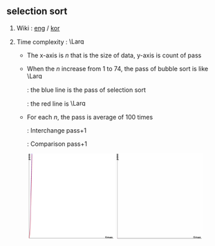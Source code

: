 ## selection sort 

1. Wiki : [eng](https://en.wikipedia.org/wiki/Selection_sort) / [kor](https://ko.wikipedia.org/wiki/%EC%84%A0%ED%83%9D_%EC%A0%95%EB%A0%AC)

2. Time complexity : <img src="https://latex.codecogs.com/svg.latex?\Large&space;O(n^2)" title="\Large O(n^2)" width=40 height=15 />

    - The x-axis is *n* that is the size of data, y-axis is count of pass

    - When the *n* increase from 1 to 74, the pass of bubble sort is like <img src="https://latex.codecogs.com/svg.latex?\Large&space;0.37n^2" title="\Large 0.37n^2" width=40 height=15 />
    
      : the blue line is the pass of selection sort
      
      : the red line is <img src="https://latex.codecogs.com/svg.latex?\Large&space;0.37n^2" title="\Large 0.37n^2" width=40 height=15 />
    
    - For each *n*, the pass is average of 100 times
    
      : Interchange pass+1
      
      : Comparison pass+1

<p align="center">
  <img src="https://github.com/SangA-Lee/ALGORITHM/blob/main/Sort/selection/selection.jpg" title="bubble.jpg" width=200 height=200/>
  <img src="https://github.com/SangA-Lee/ALGORITHM/blob/main/Sort/selection/selection.gif" title="bubble.gif" width=200 height=200/>
</p>
